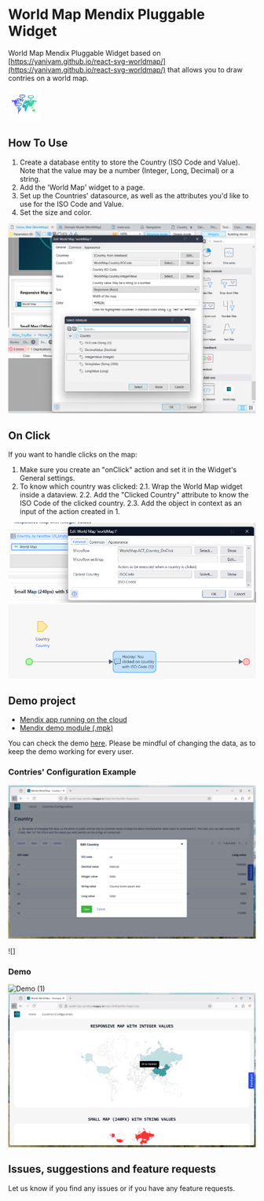 # World Map Mendix Pluggable Widget

World Map Mendix Pluggable Widget based on
[https://yanivam.github.io/react-svg-worldmap/](https://yanivam.github.io/react-svg-worldmap/) that allows you to draw
contries on a world map.

<img alt="Mendix Pluggable Widget World Map Logo" src="https://github.com/StoneworxNL/worldmap-mendix/blob/main/src/WorldMap.icon.png" width="65px"/>

## How To Use

1. Create a database entity to store the Country (ISO Code and Value). Note that the value may be a number (Integer,
   Long, Decimal) or a string.
2. Add the 'World Map' widget to a page.
3. Set up the Countries' datasource, as well as the attributes you'd like to use for the ISO Code and Value.
4. Set the size and color.

![Configuration in Studio Pro](https://github.com/StoneworxNL/worldmap-mendix/blob/main/images/config.png)

## On Click

If you want to handle clicks on the map:

1. Make sure you create an "onClick" action and set it in the Widget's General settings.
2. To know which country was clicked: 2.1. Wrap the World Map widget inside a dataview. 2.2. Add the "Clicked Country"
   attribute to know the ISO Code of the clicked country. 2.3. Add the object in context as an input of the action
   created in 1.

![OnClick Configurations](https://github.com/StoneworxNL/worldmap-mendix/blob/main/images/demoAction.png)
![Microflow Example](https://github.com/StoneworxNL/worldmap-mendix/blob/main/images/microflow.png)

## Demo project

-   [Mendix app running on the cloud](https://world-map-sandbox.mxapps.io/index.html?profile=Responsive)
-   [Mendix demo module (.mpk)](https://github.com/StoneworxNL/worldmap-mendix/blob/main/demo/WorldMap.mpk)

You can check the demo [here](https://world-map-sandbox.mxapps.io/index.html?profile=Responsive). Please be mindful of
changing the data, as to keep the demo working for every user.

### Contries' Configuration Example

![Countries Configuration](https://github.com/StoneworxNL/worldmap-mendix/blob/main/images/configcountries.png)

![]

### Demo

![Demo (1)](https://github.com/StoneworxNL/worldmap-mendix/blob/main/images/demo.gif)
![Demo (2)](https://github.com/StoneworxNL/worldmap-mendix/blob/main/images/demoInt.png)

## Issues, suggestions and feature requests

Let us know if you find any issues or if you have any feature requests.
